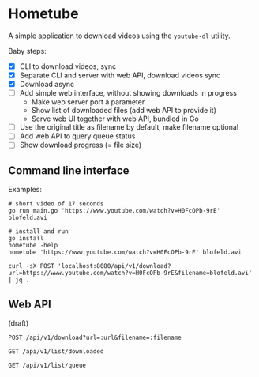 Hometube
========

A simple application to download videos using the `youtube-dl` utility.

Baby steps:

- [x] CLI to download videos, sync
- [x] Separate CLI and server with web API, download videos sync
- [x] Download async
- [ ] Add simple web interface, without showing downloads in progress
  - Make web server port a parameter
  - Show list of downloaded files (add web API to provide it)
  - Serve web UI together with web API, bundled in Go
- [ ] Use the original title as filename by default, make filename optional
- [ ] Add web API to query queue status
- [ ] Show download progress (= file size)

Command line interface
----------------------

Examples:

    # short video of 17 seconds
    go run main.go 'https://www.youtube.com/watch?v=H0FcOPb-9rE' blofeld.avi

    # install and run
    go install
    hometube -help
    hometube 'https://www.youtube.com/watch?v=H0FcOPb-9rE' blofeld.avi

    curl -sX POST 'localhost:8080/api/v1/download?url=https://www.youtube.com/watch?v=H0FcOPb-9rE&filename=blofeld.avi' | jq .

Web API
-------

(draft)

`POST /api/v1/download?url=:url&filename=:filename`

`GET /api/v1/list/downloaded`

`GET /api/v1/list/queue`
